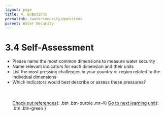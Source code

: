 ```yaml
---
layout: page
title: 4. Questions
permalink: /watersecurity/questions
parent: Water Security
---
```

# 3.4 Self-Assessment

- Please name the most common dimensions to measure water security
- Name relevant indicators for each dimension and their units
- List the most pressing challenges in your country or region related to the individual dimensions
- Which indicators would best describe or assess these pressures?
<br/> <br/>
<br/> <br/>
[Check out references](https://waterbender231.github.io/wef-nexus-online-course/watersecurity/references){: .btn .btn-purple .mr-4}
[Go to next learning unit](https://waterbender231.github.io/wef-nexus-online-course/energysecurity/){: .btn .btn-green }